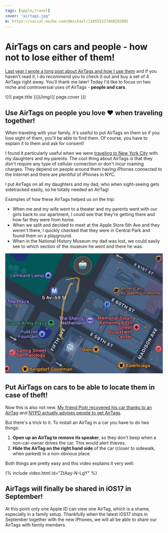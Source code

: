 ```yaml
---
tags: [apple,travel]
cover: "airtags.jpg"
m: https://social.nozbe.com/@michael/110555227460292085
---
```


# AirTags on cars and people - how not to lose either of them!

[Last year I wrote a long post about AirTags and how I use them](/airtag/) and if you haven't read it, I do recommend you to check it out and buy a set of 4 AirTags right away. You'll thank me later! Today I'd like to focus on two niche and controversial  uses of AirTags - **people and cars**.

<!--More-->

![{{ page.title }}](/img/{{ page.cover }})

## Use AirTags on people you love ❤️ when traveling together!

When traveling with your family, it's useful to put AirTags on them so if you lose sight of them, you'll be able to find them. Of course, you have to explain it to them and ask for consent!

I found it particularly useful when we were [traveling to New York City](/augusto/) with my daughters and my parents. The cool thing about AirTags is that they don't require any type of cellular connection or don't incur roaming charges. They depend on people around them having iPhones connected to the Internet and there are plentiful of iPhones in NYC.

I put AirTags on all my daughters and my dad, who when sight-seeing gets sidetracked easily, so he totally needed an AirTag!

Examples of how these AirTags helped us on the trip:

- When me and my wife went to a theater and my parents went with our girls back to our apartment, I could see that they're getting there and how far they were from home.
- When we split and decided to meet at the Apple Store 5th Ave and they weren't there, I quickly checked that they were in Central Park and found them on a playground.
- When in the National History Museum my dad was lost, we could easily see to which section of the museum he went and there he was.

![{{ page.title }} 2](/img/airtags-2.jpg)

## Put AirTags on cars to be able to locate them in case of theft!

Now this is also not new. [My friend Piotr recovered his car thanks to an AirTag][piotr] and [NYPD actually advises people to get AirTags][gruber].

But there's a trick to it. To install an AirTag in a car you have to do two things:

1. **Open up an AirTag to remove its speaker**, so they don't beep when a non-car-owner drives the car. This would alert thieves.
2. **Hide the AirTag on the right hand side** of the car (closer to sidewalk, when parked) in a non-obvious place.

Both things are pretty easy and this video explains it very well:

{% include video.html id="ZtAay-N-LgY" %}

## AirTags will finally be shared in iOS17 in September!

At this point only one Apple ID can view one AirTag, which is a shame, especially in a family setup. Thankfully when the latest iOS17 ships in September together with the new iPhones, we will all be able to share our AirTags with family members.

[piotr]: https://coffeejourneys.blog/🚨thieves-stole-my-car-but-i-got-it-back-thanks-to-this-gadget/
[gruber]: https://daringfireball.net/linked/2023/05/01/nypd-cars-airtags

[n]: https://michael.gratis/nozbe
[np]: https://michael.gratis/nozbepersonal